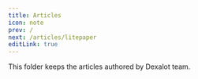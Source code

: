 ```yaml
---
title: Articles
icon: note
prev: /
next: /articles/litepaper
editLink: true
---
```


This folder keeps the articles authored by Dexalot team.
